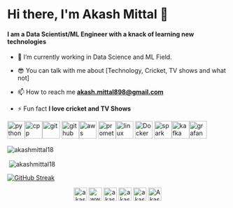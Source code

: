 <h1 align="Left">Hi there, I'm Akash Mittal 👋</h1>

<h4 align="Left">I am a Data Scientist/ML Engineer with a knack of learning new technologies</h4>


- 🌱 I’m currently working in Data Science and ML Field.

- 😎 You can talk with me about [Technology, Cricket, TV shows and what not]

- 📫 How to reach me **akash.mittal898@gmail.com**

- ⚡ Fun fact **I love cricket and TV Shows**

<p align="left"> <img src="https://img.icons8.com/color/48/000000/python.png" alt="python" width="40" height="40"/><img src="https://img.icons8.com/color/48/000000/c-plus-plus-logo.png" alt="cpp" width="40" height="40"/><img src="https://img.icons8.com/color/48/000000/git.png" alt="git" width="40" height="40"/> <img src="https://img.icons8.com/glyph-neue/64/null/github.png"" alt="github" width="40" height="40"/><img src="https://img.icons8.com/color/48/null/amazon-web-services.png" alt="aws" width="40" height="40"/> <img src="https://img.icons8.com/color/48/null/prometheus-app.png" alt="prometheus" width="40" height="40"/><img src="https://img.icons8.com/color/48/000000/linux.png" alt="linux" width="40" height="40"/> <img src="https://img.icons8.com/color/48/null/docker.png" alt="Docker" width="40" height="40"/> <img src="https://spark.apache.org/docs/latest/img/spark-logo-hd.png" alt="spark" width="40" height="40"/><img src="https://cdn.icon-icons.com/icons2/2248/PNG/512/apache_kafka_icon_138937.png" alt="kafka" width="40" height="40"/><img src="https://img.icons8.com/color/48/null/grafana.png" alt="grafana" width="40" height="40"/></p>
<p><img align="center" src="https://github-readme-stats.vercel.app/api/top-langs/?username=akashmittal18&layout=compact&hide=html" alt="akashmittal18" /> </p>

<p>&nbsp;<img align="center" src="https://github-readme-stats.vercel.app/api?username=akashmittal18&theme=dark&show_icons=true" alt="akashmittal18" /></p>

[![GitHub Streak](http://github-readme-streak-stats.herokuapp.com?user=akashmittal18&theme=calm)](https://git.io/streak-stats)

<p align="center">
<a href="https://twitter.com/akash_mittal18" target="blank"><img align="center" src="https://img.icons8.com/fluent/48/000000/twitter.png" alt="akash_mittal18" height="30" width="30" /></a>
<a href="https://linkedin.com/in/www.linkedin.com/in/akash-mittal-bb063417a" target="blank"><img align="center" src="https://img.icons8.com/fluent/48/000000/linkedin.png" alt="www.linkedin.com/in/akash-mittal-bb063417a" height="30" width="30" /></a>
<a href="https://instagram.com/akash_mittal18" target="blank"><img align="center" src="https://img.icons8.com/fluent/48/000000/instagram-new.png" alt="akash_mittal18" height="30" width="30" /></a>
<a href="mailto:akash.mittal898@gmail.com" target="blank"><img align="center"  src="https://img.icons8.com/color/48/000000/gmail.png" alt="akash.mittal898" height="30" width="30" /></a>
<a href="https://medium.com/@akashmittal18" target="blank"><img align="center" src="https://img.icons8.com/color/96/000000/medium-monogram.png" alt="akashmittal18" height="30" width="30" /></a>  
<a href="https://dev.to/akashmittal18" target="blank"><img align="center" src="https://d2fltix0v2e0sb.cloudfront.net/dev-badge.svg" alt="Akash Mittal's DEV Profile" height="30" width="30">
</a>
</p>
